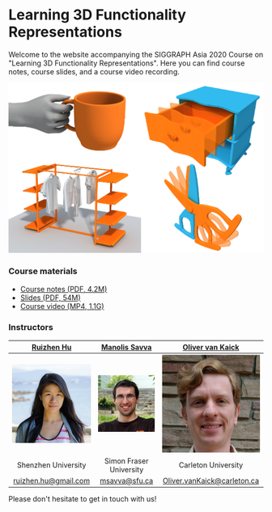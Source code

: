 # Learning 3D Functionality Representations

Welcome to the website accompanying the SIGGRAPH Asia 2020 Course on "Learning 3D Functionality Representations".
Here you can find course notes, course slides, and a course video recording.

![](representative.png)

### Course materials

- [Course notes (PDF, 4.2M)](./course_notes.pdf)
- [Slides (PDF, 54M)](./slides.pdf)
- [Course video (MP4, 1.1G)](./course.mp4)

### Instructors

[Ruizhen Hu](http://csse.szu.edu.cn/staff/ruizhenhu/) | [Manolis Savva](http://msavva.github.io/) | [Oliver van Kaick](https://people.scs.carleton.ca/~olivervankaick/)
:-------------:|:-----------------:|:--------:
[![](rizi.jpg)](http://csse.szu.edu.cn/staff/ruizhenhu/) |  [![](manolis.jpg)](http://msavva.github.io/) | [![](oliver.png)](https://people.scs.carleton.ca/~olivervankaick/)
Shenzhen University | Simon Fraser University | Carleton University
[ruizhen.hu@gmail.com](mailto:ruizhen.hu@gmail.com) | [msavva@sfu.ca](mailto:msavva@sfu.ca) | [Oliver.vanKaick@carleton.ca](mailto:Oliver.vanKaick@carleton.ca)

Please don't hesitate to get in touch with us!